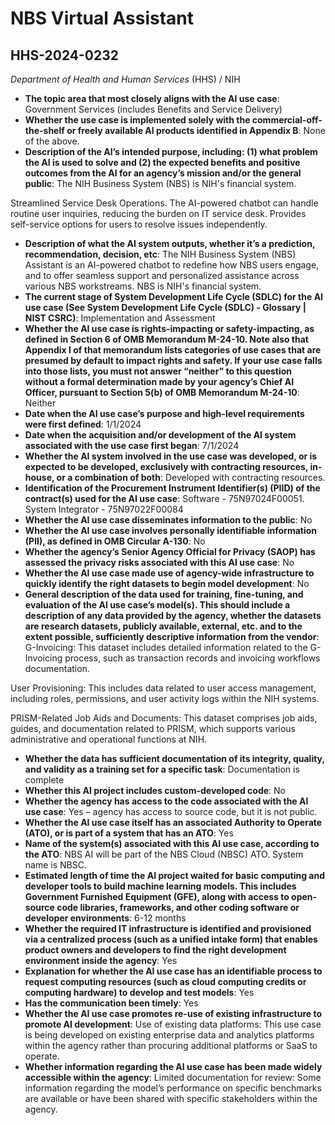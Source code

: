 # NBS Virtual Assistant
## HHS-2024-0232
_Department of Health and Human Services_ (HHS) / NIH


+ **The topic area that most closely aligns with the AI use case**: Government Services (includes Benefits and Service Delivery)
+ **Whether the use case is implemented solely with the commercial-off-the-shelf or freely available AI products identified in Appendix B**: None of the above.
+ **Description of the AI’s intended purpose, including: (1) what problem the AI is used to solve and (2) the expected benefits and positive outcomes from the AI for an agency’s mission and/or the general public**: The NIH Business System (NBS) is NIH's financial system.

Streamlined Service Desk Operations. The AI-powered chatbot can handle routine user inquiries, reducing the burden on IT service desk. Provides self-service options for users to resolve issues independently.
+ **Description of what the AI system outputs, whether it’s a prediction, recommendation, decision, etc**: The NIH Business System (NBS) Assistant is an AI-powered chatbot  to redefine how NBS users engage, and to offer seamless support and personalized assistance across various NBS workstreams. NBS is NIH's financial system.
+ **The current stage of System Development Life Cycle (SDLC) for the AI use case (See System Development Life Cycle (SDLC) - Glossary | NIST CSRC)**: Implementation and Assessment
+ **Whether the AI use case is rights-impacting or safety-impacting, as defined in Section 6 of OMB Memorandum M-24-10. Note also that Appendix I of that memorandum lists categories of use cases that are presumed by default to impact rights and safety. If your use case falls into those lists, you must not answer “neither” to this question without a formal determination made by your agency’s Chief AI Officer, pursuant to Section 5(b) of OMB Memorandum M-24-10**: Neither
+ **Date when the AI use case’s purpose and high-level requirements were first defined**: 1/1/2024
+ **Date when the acquisition and/or development of the AI system associated with the use case first began**: 7/1/2024
+ **Whether the AI system involved in the use case was developed, or is expected to be developed, exclusively with contracting resources, in-house, or a combination of both**: Developed with contracting resources.
+ **Identification of the Procurement Instrument Identifier(s) (PIID) of the contract(s) used for the AI use case**: Software - 75N97024F00051. System Integrator - 75N97022F00084
+ **Whether the AI use case disseminates information to the public**: No
+ **Whether the AI use case involves personally identifiable information (PII), as defined in OMB Circular A-130**: No
+ **Whether the agency’s Senior Agency Official for Privacy (SAOP) has assessed the privacy risks associated with this AI use case**: No
+ **Whether the AI use case made use of agency-wide infrastructure to quickly identify the right datasets to begin model development**: No
+ **General description of the data used for training, fine-tuning, and evaluation of the AI use case’s model(s). This should include a description of any data provided by the agency, whether the datasets are research datasets, publicly available, external, etc. and to the extent possible, sufficiently descriptive information from the vendor**: G-Invoicing: This dataset includes detailed information related to the G-Invoicing process, such as transaction records and invoicing workflows documentation.

User Provisioning: This includes data related to user access management, including roles, permissions, and user activity logs within the NIH systems.

PRISM-Related Job Aids and Documents: This dataset comprises job aids, guides, and documentation related to PRISM, which supports various administrative and operational functions at NIH.
+ **Whether the data has sufficient documentation of its integrity, quality, and validity as a training set for a specific task**: Documentation is complete
+ **Whether this AI project includes custom-developed code**: No
+ **Whether the agency has access to the code associated with the AI use case**: Yes – agency has access to source code, but it is not public.
+ **Whether the AI use case itself has an associated Authority to Operate (ATO), or is part of a system that has an ATO**: Yes
+ **Name of the system(s) associated with this AI use case, according to the ATO**: NBS AI will be part of the NBS Cloud (NBSC) ATO. System name is NBSC.
+ **Estimated length of time the AI project waited for basic computing and developer tools to build machine learning models. This includes Government Furnished Equipment (GFE), along with access to open-source code libraries, frameworks, and other coding software or developer environments**: 6-12 months
+ **Whether the required IT infrastructure is identified and provisioned via a centralized process (such as a unified intake form) that enables product owners and developers to find the right development environment inside the agency**: Yes
+ **Explanation for whether the AI use case has an identifiable process to request computing resources (such as cloud computing credits or computing hardware) to develop and test models**: Yes
+ **Has the communication been timely**: Yes
+ **Whether the AI use case promotes re-use of existing infrastructure to promote AI development**: Use of existing data platforms: This use case is being developed on existing enterprise data and analytics platforms within the agency rather than procuring additional platforms or SaaS to operate.
+ **Whether information regarding the AI use case has been made widely accessible within the agency**: Limited documentation for review: Some information regarding the model’s performance on specific benchmarks are available or have been shared with specific stakeholders within the agency.